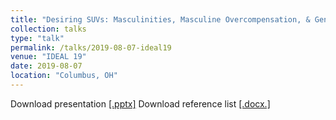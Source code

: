 ```yaml
---
title: "Desiring SUVs: Masculinities, Masculine Overcompensation, & Gender Segregation in Academic Libraries"
collection: talks
type: "talk"
permalink: /talks/2019-08-07-ideal19
venue: "IDEAL 19"
date: 2019-08-07
location: "Columbus, OH"
---
```

Download presentation [[.pptx]](https://academic.mattweirick.com/files/ideal19-presentation-20190807.pptx)
Download reference list [[.docx.]](https://academic.mattweirick.com/files/ideal19-desiringsuvs-references.docx)
